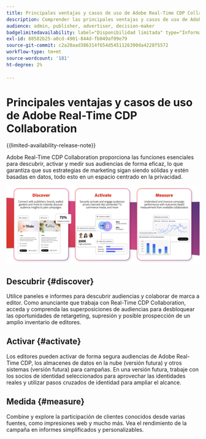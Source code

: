 ```yaml
---
title: Principales ventajas y casos de uso de Adobe Real-Time CDP Collaboration
description: Comprender las principales ventajas y casos de uso de Adobe Real-Time CDP Collaboration
audience: admin, publisher, advertiser, decision-maker
badgelimitedavailability: label="Disponibilidad limitada" type="Informative" url="https://helpx.adobe.com/es/legal/product-descriptions/real-time-customer-data-platform-collaboration.html newtab=true"
exl-id: 88582b25-a0cd-4901-844d-fb049af09e79
source-git-commit: c2a20aad386314f654d5451126390da4228f5572
workflow-type: tm+mt
source-wordcount: '181'
ht-degree: 2%

---
```


# Principales ventajas y casos de uso de Adobe Real-Time CDP Collaboration

{{limited-availability-release-note}}

Adobe Real-Time CDP Collaboration proporciona las funciones esenciales para descubrir, activar y medir sus audiencias de forma eficaz, lo que garantiza que sus estrategias de marketing sigan siendo sólidas y estén basadas en datos, todo esto en un espacio centrado en la privacidad.

![Ventajas y casos de uso de Real-Time CDP Collaboration](/help/assets/benefits-use-cases/discover-activate-measure.png)

## Descubrir {#discover}

Utilice paneles e informes para descubrir audiencias y colaborar de marca a editor.
Como anunciante que trabaja con Real-Time CDP Collaboration, acceda y comprenda las superposiciones de audiencias para desbloquear las oportunidades de retargeting, supresión y posible prospección de un amplio inventario de editores.

## Activar {#activate}

Los editores pueden activar de forma segura audiencias de Adobe Real-Time CDP, los almacenes de datos en la nube (versión futura) y otros sistemas (versión futura) para campañas.
En una versión futura, trabaje con los socios de identidad seleccionados para aprovechar las identidades reales y utilizar pasos cruzados de identidad para ampliar el alcance.

## Medida {#measure}

Combine y explore la participación de clientes conocidos desde varias fuentes, como impresiones web y mucho más.
Vea el rendimiento de la campaña en informes simplificados y personalizables.
